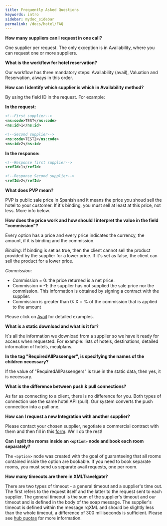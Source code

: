 ```yaml
---
title: Frequently Asked Questions
keywords: intro
sidebar: mydoc_sidebar
permalink: /docs/hotel/FAQ
---
```


**How many suppliers can I request in one call?**

One supplier per request. The only exception is in Availability, where you can request one or more suppliers.




**What is the workflow for hotel reservation?**

Our workflow has three mandatory steps: Availability (avail), Valuation and Reservation, always in this order.




**How can I identify which supplier is which in Availability method?**

By using the field ID in the request. For example:

 **In the request:**

~~~xml
<!--First supplier-->
<ns:code>TEST</ns:code>
<ns:id>1</ns:id>
~~~
~~~xml
<!--Second supplier-->
<ns:code>TEST2</ns:code>
<ns:id>2</ns:id>
~~~

 **In the response:**

~~~xml
<!--Response first supplier-->
<refId>1</refId>
~~~
~~~xml
<!--Response Second supplier-->
<refId>2</refId>
~~~



**What does PVP mean?**

PVP is public sale price in Spanish and it means the price you shoud sell the hotel to your customer. If it's binding, you must sell at least at this price, not less. More info below.




**How does the price work and how should I interpret the value in the field "commission"?**

Every option has a price and every price indicates the currency, the amount, if it is binding and the commission.

*Binding*: If binding is set as true, then the client cannot sell the product provided by the supplier for a lower price. If it's set as false, the client can sell the product for a lower price.

*Commission*:

 - Commission = 0: the price returned is a net price.
 - Commission = -1: the supplier has not supplied the sale price nor the commission. This information is obtained by signing a contract with the supplier.
 - Commission is greater than 0: X = % of the commission that is applied to the amount

  Please click on [Avail](/docs/hotel/DSF/Avail) for detailed examples.




**What is a static download and what is it for?**

It´s all the information we download from a supplier so we have it ready for access when requested. For example: lists of  hotels, destinations, detailed information of hotels, mealplans. 




**In the tag "RequiredAllPassenger", is specifying the names of the children necessary?**

If the value of "RequiredAllPassengers" is true in the static data, then yes, it is necessary.




**What is the difference between push & pull connections?**

As far as connecting to a client, there is no difference for you. Both types of connection use the same hotel API (pull). Our system converts the push connection into a pull one. 




**How can I request a new Integration with another supplier?**

Please contact your chosen supplier, negotiate a commercial contract with them and then fill in this [form](http://goo.gl/forms/WTGcUo3ztdOtlx8U2). We'll do the rest!


**Can I split the rooms inside an `<option>` node and book each room separately?**

The `<option>` node was created with the goal of guaranteeing that all rooms contained inside the option are bookable. If you need to book separate rooms, you must send us separate avail requests, one per room.

**How many timeouts are there in XMLTravelgate?**

There are two types of timeout - a general timeout and a supplier's time out. The first refers to the request itself and the latter to the request sent to each supplier. The general timeout is the sum of the supplier's timeout and our timeout and is defined in the body of the soap message. The supplier's timeout is defined within the message rqXML and should be slightly less than the whole timeout, a difference of 300 milliseconds is sufficient. Please see [hub quotas](/docs/hub/quotas) for more information.



